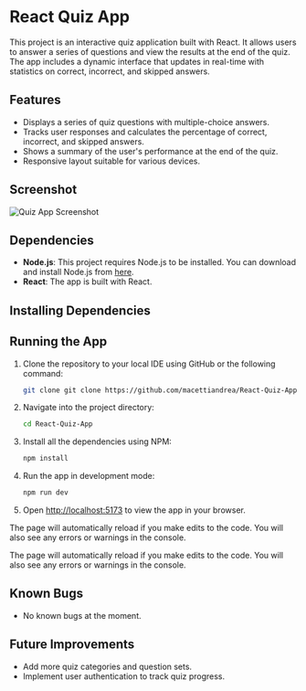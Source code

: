 # React Quiz App

This project is an interactive quiz application built with React. It allows users to answer a series of questions and view the results at the end of the quiz. The app includes a dynamic interface that updates in real-time with statistics on correct, incorrect, and skipped answers.

## Features

- Displays a series of quiz questions with multiple-choice answers.
- Tracks user responses and calculates the percentage of correct, incorrect, and skipped answers.
- Shows a summary of the user's performance at the end of the quiz.
- Responsive layout suitable for various devices.

## Screenshot

![Quiz App Screenshot]([https://github.com/macettiandrea/React-Quiz-App/blob/master/Screenshot.png])

## Dependencies

- **Node.js**: This project requires Node.js to be installed. You can download and install Node.js from [here](https://nodejs.org/).
- **React**: The app is built with React.

## Installing Dependencies

## Running the App

1. Clone the repository to your local IDE using GitHub or the following command:

   ```bash
   git clone git clone https://github.com/macettiandrea/React-Quiz-App.git

   ```

2. Navigate into the project directory:

   ```bash
   cd React-Quiz-App
   ```

3. Install all the dependencies using NPM:

   ```bash
   npm install
   ```

4. Run the app in development mode:

   ```bash
   npm run dev
   ```

5. Open [http://localhost:5173](http://localhost:5173) to view the app in your browser.

The page will automatically reload if you make edits to the code. You will also see any errors or warnings in the console.

The page will automatically reload if you make edits to the code. You will also see any errors or warnings in the console.

## Known Bugs

- No known bugs at the moment.

## Future Improvements

- Add more quiz categories and question sets.
- Implement user authentication to track quiz progress.
